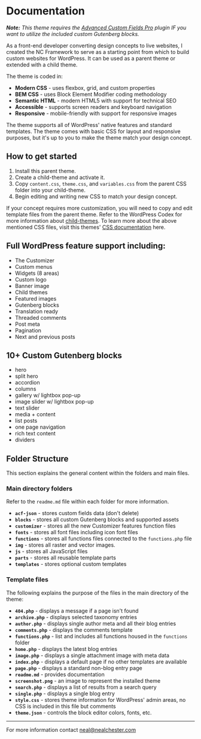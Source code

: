 # Documentation

***Note:** This theme requires the [Advanced Custom Fields Pro](https://www.advancedcustomfields.com/pro/) plugin IF you want to utilize the included custom Gutenberg blocks.*

As a front-end developer converting design concepts to live websites, I created the NC Framework to serve as a starting point from which to build custom websites for WordPress. It can be used as a parent theme or extended with a child theme. 

The theme is coded in:

* **Modern CSS** - uses flexbox, grid, and custom properties
* **BEM CSS** - uses Block Element Modifier coding methodology
* **Semantic HTML** - modern HTML5 with support for technical SEO
* **Accessible** - supports screen readers and keyboard navigation
* **Responsive** - mobile-friendly with support for responsive images

The theme supports all of WordPress' native features and standard templates. The theme comes with basic CSS for layout and responsive purposes, but it's up to you to make the theme match your design concept.

## How to get started

1. Install this parent theme.
2. Create a child-theme and activate it. 
3. Copy `content.css`, `theme.css`, and `variables.css` from the parent CSS folder into your child-theme.
4. Begin editing and writing new CSS to match your design concept. 

If your concept requires more customization, you will need to copy and edit template files from the parent theme. Refer to the WordPress Codex for more information about [child-themes](https://developer.wordpress.org/themes/advanced-topics/child-themes/). To learn more about the above mentioned CSS files, visit this themes' [CSS documentation](https://github.com/nealchester/NC-Framework/tree/main/css#css-documentation) here.

## Full WordPress feature support including:

  * The Customizer
  * Custom menus
  * Widgets (8 areas)
  * Custom logo
  * Banner image
  * Child themes
  * Featured images
  * Gutenberg blocks
  * Translation ready
  * Threaded comments
  * Post meta
  * Pagination
  * Next and previous posts

## 10+ Custom Gutenberg blocks

  * hero
  * split hero
  * accordion
  * columns
  * gallery w/ lightbox pop-up
  * image slider w/ lightbox pop-up
  * text slider
  * media + content
  * list posts
  * one page navigation
  * rich text content
  * dividers


## Folder Structure

This section explains the general content within the folders and main files.

### Main directory folders
Refer to the `readme.md` file within each folder for more information.

* **`acf-json`** - stores custom fields data (don't delete)
* **`blocks`** - stores all custom Gutenberg blocks and supported assets
* **`customizer`** - stores all the new Customizer features function files
* **`fonts`** - stores all font files including icon font files
* **`functions`** - stores all functions files connected to the `functions.php` file
* **`img`** - stores all raster and vector images.
* **`js`** - stores all JavaScript files
* **`parts`** - stores all reusable template parts
* **`templates`** - stores optional custom templates

### Template files
The following explains the purpose of the files in the main directory of the theme:

* **`404.php`** - displays a message if a page isn't found
* **`archive.php`** - displays selected taxonomy entries
* **`author.php`** - displays single author meta and all their blog entries
* **`comments.php`** - displays the comments template
* **`functions.php`** - list and includes all functions housed in the `functions` folder 
* **`home.php`** - displays the latest blog entries 
* **`image.php`** - displays a single attachment image with meta data
* **`index.php`** - displays a default page if no other templates are available
* **`page.php`** - displays a standard non-blog entry page
* **`readme.md`** - provides documentation
* **`screenshot.png`** - an image to represent the installed theme
* **`search.php`** - displays a list of results from a search query
* **`single.php`** - displays a single blog entry
* **`style.css`** - stores theme information for WordPress' admin areas, no CSS is included in this file but comments
* **`theme.json`** - controls the block editor colors, fonts, etc.

***

For more information contact neal@nealchester.com
